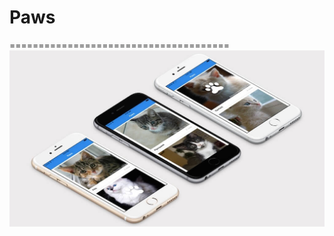 # Paws
======================================
![paws](https://raw.githubusercontent.com/Scully87/Paws/master/paws.jpg)
